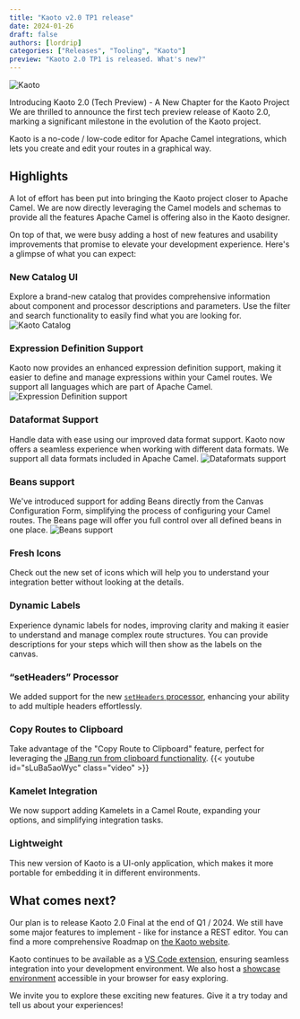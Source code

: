 ```yaml
---
title: "Kaoto v2.0 TP1 release"
date: 2024-01-26
draft: false
authors: [lordrip]
categories: ["Releases", "Tooling", "Kaoto"]
preview: "Kaoto 2.0 TP1 is released. What's new?"
---
```


![Kaoto](CamelKaoto.png)

Introducing Kaoto 2.0 (Tech Preview) - A New Chapter for the Kaoto Project
We are thrilled to announce the first tech preview release of Kaoto 2.0, marking a significant milestone in the evolution of the Kaoto project.

Kaoto is a no-code / low-code editor for Apache Camel integrations, which lets you create and edit your routes in a graphical way.

## Highlights
A lot of effort has been put into bringing the Kaoto project closer to Apache Camel. We are now directly leveraging the Camel models and schemas to provide all the features Apache Camel is offering also in the Kaoto designer.

On top of that, we were busy adding a host of new features and usability improvements that promise to elevate your development experience. Here's a glimpse of what you can expect:

### New Catalog UI
Explore a brand-new catalog that provides comprehensive information about component and processor descriptions and parameters. Use the filter and search functionality to easily find what you are looking for.
![Kaoto Catalog](catalog.gif)

### Expression Definition Support
Kaoto now provides an enhanced expression definition support, making it easier to define and manage expressions within your Camel routes. We support all languages which are part of Apache Camel.
![Expression Definition support](expressionDefinition.gif)

### Dataformat Support
Handle data with ease using our improved data format support. Kaoto now offers a seamless experience when working with different data formats. We support all data formats included in Apache Camel.
![Dataformats support](dataformats.gif)

### Beans support
We've introduced support for adding Beans directly from the Canvas Configuration Form, simplifying the process of configuring your Camel routes. The Beans page will offer you full control over all defined beans in one place.
![Beans support](beans.gif)

### Fresh Icons
Check out the new set of icons which will help you to understand your integration better without looking at the details.

### Dynamic Labels
Experience dynamic labels for nodes, improving clarity and making it easier to understand and manage complex route structures. You can provide descriptions for your steps which will then show as the labels on the canvas.

### “setHeaders” Processor
We added support for the new [`setHeaders` processor](/components/next/eips/setHeaders-eip.html), enhancing your ability to add multiple headers effortlessly.

### Copy Routes to Clipboard
Take advantage of the "Copy Route to Clipboard" feature, perfect for leveraging the [JBang run from clipboard functionality](/manual/camel-jbang.html#_run_from_clipboard).
{{< youtube id="sLuBa5aoWyc" class="video" >}}

### Kamelet Integration
We now support adding Kamelets in a Camel Route, expanding your options, and simplifying integration tasks.

### Lightweight
This new version of Kaoto is a UI-only application, which makes it more portable for embedding it in different environments.

## What comes next?
Our plan is to release Kaoto 2.0 Final at the end of Q1 / 2024. We still have some major features to implement - like for instance a REST editor. You can find a more comprehensive Roadmap on [the Kaoto website](https://kaoto.io).

Kaoto continues to be available as a [VS Code extension](https://marketplace.visualstudio.com/items?itemName=redhat.vscode-kaoto), ensuring seamless integration into your development environment. We also host a [showcase environment](https://kaotoio.github.io/kaoto-next/#) accessible in your browser for easy exploring.

We invite you to explore these exciting new features. Give it a try today and tell us about your experiences!
